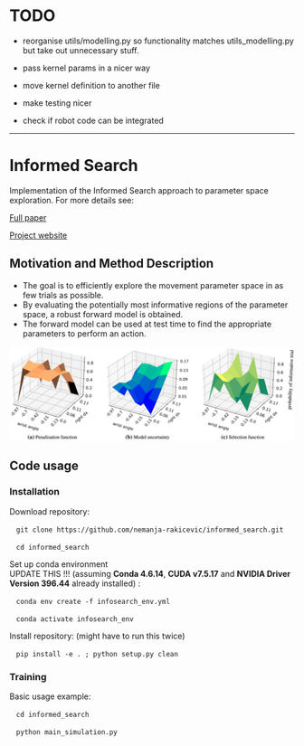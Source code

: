 
# TODO

- reorganise utils/modelling.py so functionality matches utils_modelling.py but  take out unnecessary stuff.
- pass kernel params in a nicer way
- move kernel definition to another file
- make testing nicer


- check if robot code can be integrated

---

# Informed Search

Implementation of the Informed Search approach to parameter space exploration. For more details see:

[Full paper](https://link.springer.com/article/10.1007%2Fs10514-019-09842-7)

[Project website](https://sites.google.com/view/informedsearch)


## Motivation and Method Description

- The goal is to efficiently explore the movement parameter space in as few trials as possible. 
- By evaluating the potentially most informative regions of the parameter space,  a robust forward model is obtained.
- The forward model can be used at test time to find the appropriate parameters to perform an action.

![Method components](img/method_components.png)

## Code usage

### Installation

Download repository:

&nbsp;&nbsp;&nbsp;`git clone https://github.com/nemanja-rakicevic/informed_search.git`

&nbsp;&nbsp;&nbsp;`cd informed_search`


Set up conda environment<br/>
UPDATE THIS !!!
(assuming __Conda 4.6.14__, __CUDA v7.5.17__ and __NVIDIA Driver Version 396.44__ already installed) :

&nbsp;&nbsp;&nbsp;`conda env create -f infosearch_env.yml`

&nbsp;&nbsp;&nbsp;`conda activate infosearch_env`


Install repository:
(might have to run this twice)

<!-- &nbsp;&nbsp;&nbsp;`python setup.py install clean` -->
&nbsp;&nbsp;&nbsp;`pip install -e . ; python setup.py clean`



### Training

Basic usage example:

&nbsp;&nbsp;&nbsp;`cd informed_search`

&nbsp;&nbsp;&nbsp;`python main_simulation.py`

